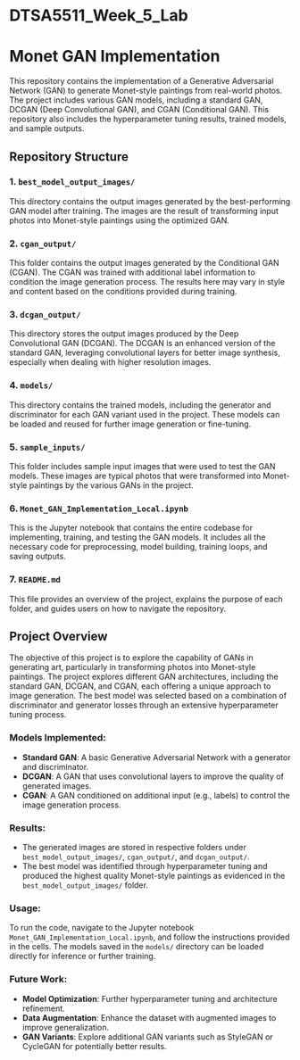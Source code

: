 # DTSA5511_Week_5_Lab

# Monet GAN Implementation

This repository contains the implementation of a Generative Adversarial Network (GAN) to generate Monet-style paintings from real-world photos. The project includes various GAN models, including a standard GAN, DCGAN (Deep Convolutional GAN), and CGAN (Conditional GAN). This repository also includes the hyperparameter tuning results, trained models, and sample outputs.

## Repository Structure

### 1. `best_model_output_images/`
This directory contains the output images generated by the best-performing GAN model after training. The images are the result of transforming input photos into Monet-style paintings using the optimized GAN.

### 2. `cgan_output/`
This folder contains the output images generated by the Conditional GAN (CGAN). The CGAN was trained with additional label information to condition the image generation process. The results here may vary in style and content based on the conditions provided during training.

### 3. `dcgan_output/`
This directory stores the output images produced by the Deep Convolutional GAN (DCGAN). The DCGAN is an enhanced version of the standard GAN, leveraging convolutional layers for better image synthesis, especially when dealing with higher resolution images.

### 4. `models/`
This directory contains the trained models, including the generator and discriminator for each GAN variant used in the project. These models can be loaded and reused for further image generation or fine-tuning.

### 5. `sample_inputs/`
This folder includes sample input images that were used to test the GAN models. These images are typical photos that were transformed into Monet-style paintings by the various GANs in the project.

### 6. `Monet_GAN_Implementation_Local.ipynb`
This is the Jupyter notebook that contains the entire codebase for implementing, training, and testing the GAN models. It includes all the necessary code for preprocessing, model building, training loops, and saving outputs.

### 7. `README.md`
This file provides an overview of the project, explains the purpose of each folder, and guides users on how to navigate the repository.

## Project Overview

The objective of this project is to explore the capability of GANs in generating art, particularly in transforming photos into Monet-style paintings. The project explores different GAN architectures, including the standard GAN, DCGAN, and CGAN, each offering a unique approach to image generation. The best model was selected based on a combination of discriminator and generator losses through an extensive hyperparameter tuning process.

### Models Implemented:
- **Standard GAN**: A basic Generative Adversarial Network with a generator and discriminator.
- **DCGAN**: A GAN that uses convolutional layers to improve the quality of generated images.
- **CGAN**: A GAN conditioned on additional input (e.g., labels) to control the image generation process.

### Results:
- The generated images are stored in respective folders under `best_model_output_images/`, `cgan_output/`, and `dcgan_output/`.
- The best model was identified through hyperparameter tuning and produced the highest quality Monet-style paintings as evidenced in the `best_model_output_images/` folder.

### Usage:
To run the code, navigate to the Jupyter notebook `Monet_GAN_Implementation_Local.ipynb`, and follow the instructions provided in the cells. The models saved in the `models/` directory can be loaded directly for inference or further training.

### Future Work:
- **Model Optimization**: Further hyperparameter tuning and architecture refinement.
- **Data Augmentation**: Enhance the dataset with augmented images to improve generalization.
- **GAN Variants**: Explore additional GAN variants such as StyleGAN or CycleGAN for potentially better results.


